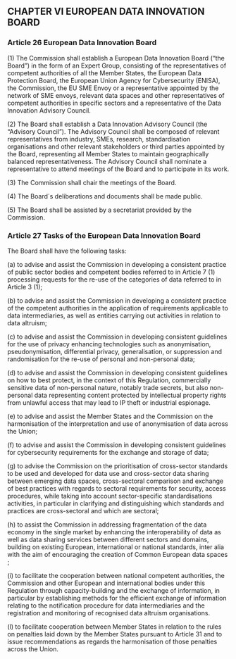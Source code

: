 ## CHAPTER VI EUROPEAN DATA INNOVATION BOARD

### Article 26 European Data Innovation Board

(1) The Commission shall establish a European Data Innovation Board (“the Board”) in the form of an Expert Group, consisting of the representatives of competent authorities of all the Member States, the European Data Protection Board, the European Union Agency for Cybersecurity (ENISA), the Commission, the EU SME Envoy or a representative appointed by the network of SME envoys, relevant data spaces and other representatives of competent authorities in specific sectors and a representative of the Data Innovation Advisory Council.

(2) The Board shall establish a Data Innovation Advisory Council (the “Advisory Council”). The Advisory Council shall be composed of relevant representatives from industry, SMEs, research, standardisation organisations and other relevant stakeholders or third parties appointed by the Board, representing all Member States to maintain geographically balanced representativeness. The Advisory Council shall nominate a representative to attend meetings of the Board and to participate in its work.

(3) The Commission shall chair the meetings of the Board.

(4) The Board´s deliberations and documents shall be made public.

(5) The Board shall be assisted by a secretariat provided by the Commission. 

### Article 27 Tasks of the European Data Innovation Board 

The Board shall have the following tasks:

(a) to advise and assist the Commission in developing a consistent practice of public sector bodies and competent bodies referred to in Article 7 (1) processing requests for the re-use of the categories of data referred to in Article 3 (1);

(b) to advise and assist the Commission in developing a consistent practice of the competent authorities in the application of requirements applicable to data intermediaries, as well as entities carrying out activities in relation to data altruism;

(c) to advise and assist the Commission in developing consistent guidelines for the use of privacy enhancing technologies such as anonymisation, pseudonymisation, differential privacy, generalisation, or suppression and randomisation for the re-use of personal and non-personal data;

(d) to advise and assist the Commission in developing consistent guidelines on how to best protect, in the context of this Regulation, commercially sensitive data of non-personal nature, notably trade secrets, but also non-personal data representing content protected by intellectual property rights from unlawful access that may lead to IP theft or industrial espionage.

(e) to advise and assist the Member States and the Commission on the harmonisation of the interpretation and use of anonymisation of data across the Union;

(f) to advise and assist the Commission in developing consistent guidelines for cybersecurity requirements for the exchange and storage of data;

(g) to advise the Commission on the prioritisation of cross-sector standards to be used and developed for data use and cross-sector data sharing between emerging data spaces, cross-sectoral comparison and exchange of best practices with regards to sectoral requirements for security, access procedures, while taking into account sector-specific standardisations activities, in particular in clarifying and distinguishing which standards and practices are cross-sectoral and which are sectoral;

(h) to assist the Commission in addressing fragmentation of the data economy in the single market by enhancing the interoperability of data as well as data sharing services between different sectors and domains, building on existing European, international or national standards, inter alia with the aim of encouraging the creation of Common European data spaces ;

(i) to facilitate the cooperation between national competent authorities, the Commission and other European and international bodies under this Regulation through capacity-building and the exchange of information, in particular by establishing methods for the efficient exchange of information relating to the notification procedure for data intermediaries and the registration and monitoring of recognised data altruism organisations.

(l) to facilitate cooperation between Member States in relation to the rules on penalties laid down by the Member States pursuant to Article 31 and to issue recommendations as regards the harmonisation of those penalties across the Union.
